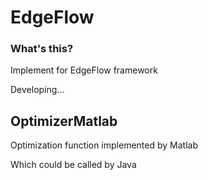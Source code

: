 # EdgeFlow

### What's this?

Implement for EdgeFlow framework

Developing...

## OptimizerMatlab

Optimization function implemented by Matlab

Which could be called by Java